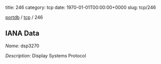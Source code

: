 title: 246
category: tcp
date: 1970-01-01T00:00:00+0000
slug: tcp/246

[portdb](/) / [tcp](/category/tcp.html) / 246


## IANA Data

_Name:_ dsp3270

_Description:_ Display Systems Protocol

